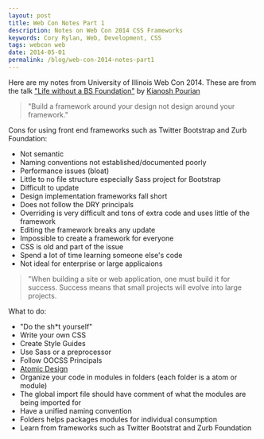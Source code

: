 ```yaml
---
layout: post
title: Web Con Notes Part 1
description: Notes on Web Con 2014 CSS Frameworks
keywords: Cory Rylan, Web, Development, CSS
tags: webcon web
date: 2014-05-01
permalink: /blog/web-con-2014-notes-part1
---
```


Here are my notes from University of Illinois Web Con 2014. These are from the talk
<a href="http://innovatorylife.com/2014/05/02/life-without-a-bs-foundation/" target="_blank">"Life without a BS Foundation"</a>
by <a href="https://twitter.com/kianoshp" target="_blank">Kianosh Pourian</a>

<blockquote>
"Build a framework around your design not design around your framework."
</blockquote>

Cons for using front end frameworks such as Twitter Bootstrap and Zurb Foundation:

- Not semantic
- Naming conventions not established/documented poorly 
- Performance issues (bloat) 
- Little to no file structure especially Sass project for Bootstrap 
- Difficult to update 
- Design implementation frameworks fall short 
- Does not follow the DRY principals 
- Overriding is very difficult and tons of extra code and uses little of the framework 
- Editing the framework breaks any update 
- Impossible to create a framework for everyone 
- CSS is old and part of the issue 
- Spend a lot of time learning someone else's code 
- Not ideal for enterprise or large applicaions 

<blockquote>
"When building a site or web application, one must build it for success. Success means that small projects will evolve into large projects.
</blockquote>

What to do:

- "Do the sh*t yourself" 
- Write your own CSS 
- Create Style Guides 
- Use Sass or a preprocessor 
- Follow OOCSS Principals 
- <a href="http://bradfrostweb.com/blog/post/atomic-web-design/">Atomic Design</a> 
- Organize your code in modules in folders (each folder is a atom or module) 
- The global import file should have comment of what the modules are being imported for 
- Have a unified naming convention 
- Folders helps packages modules for individual consumption 
- Learn from frameworks such as Twitter Bootstrat and Zurb Foundation 